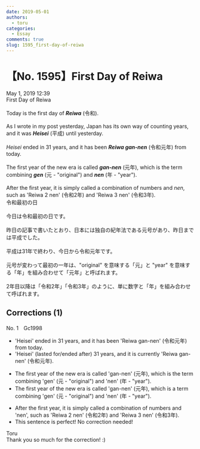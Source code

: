 ```yaml
---
date: 2019-05-01
authors:
  - toru
categories:
  - Essay
comments: true
slug: 1595_first-day-of-reiwa
---
```


# 【No. 1595】First Day of Reiwa
<div class="date">May 1, 2019 12:39</div>
<div id="post"><div id="body_show_ori">
First Day of Reiwa<br/><br/>Today is the first day of <strong><em>Reiwa</em></strong> (令和).<br/><br/>As I wrote in my post yesterday, Japan has its own way of counting years, and it was <strong><em>Heisei</em></strong> (平成) until yesterday.<br/><br/><em>Heisei</em> ended in 31 years, and it has been <strong><em>Reiwa gan-nen</em></strong> (令和元年) from today.<br/><br/>The first year of the new era is called <strong><em>gan-nen</em></strong> (元年), which is the term combining <strong><em>gen</em></strong> (元 - "original") and <strong><em>nen</em></strong> (年 - "year").<br/><br/>After the first year, it is simply called a combination of numbers and <em>nen</em>, such as 'Reiwa 2 nen' (令和2年) and 'Reiwa 3 nen' (令和3年).
</div></div>

<!-- more -->

<div id="post_ja"><div id="body_show_mo">
令和最初の日<br/><br/>今日は令和最初の日です。<br/><br/>昨日の記事で書いたとおり、日本には独自の紀年法である元号があり、昨日までは平成でした。<br/><br/>平成は31年で終わり、今日から令和元年です。<br/><br/>元号が変わって最初の一年は、"original" を意味する「元」と "year" を意味する「年」を組み合わせて「元年」と呼ばれます。<br/><br/>2年目以降は「令和2年」「令和3年」のように、単に数字と「年」を組み合わせて呼ばれます。
</div></div>

## Corrections (1)
<div id="block"><div class="first_name"> No. 1　<span class="just_name">Gc1998</span></div><div id="block2">
<ul class="correction_field">
<li class="incorrect">'Heisei' ended in 31 years, and it has been 'Reiwa gan-nen' (令和元年) from today.</li>
<li class="corrected correct">
'Heisei' (lasted for/ended after) 31 years, and it is currently 'Reiwa gan-nen' (令和元年).
</li>
</ul>
<ul class="correction_field">
<li class="incorrect">The first year of the new era is called 'gan-nen' (元年), which is the term combining 'gen' (元 - "original") and 'nen' (年 - "year").</li>
<li class="corrected correct">
The first year of the new era is called 'gan-nen' (元年), which is a term combining 'gen' (元 - "original") and 'nen' (年 - "year").
</li>
</ul>
<ul class="correction_field">
<li class="incorrect">After the first year, it is simply called a combination of numbers and 'nen', such as 'Reiwa 2 nen' (令和2年) and 'Reiwa 3 nen' (令和3年).</li>
<li class="corrected perfect">This sentence is perfect! No correction needed!</li>
</ul>
</div><div class="name"><span class="just_name">Toru</span><br>
Thank you so much for the correction! :)
</div>
</div>

